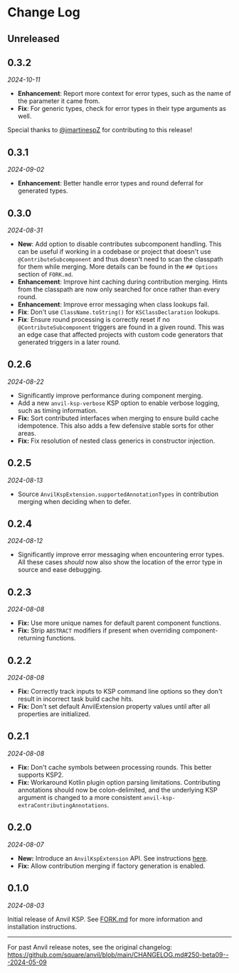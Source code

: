 # Change Log

**Unreleased**
--------------

0.3.2
-----

_2024-10-11_

- **Enhancement**: Report more context for error types, such as the name of the parameter it came from.
- **Fix**: For generic types, check for error types in their type arguments as well.

Special thanks to [@jmartinespZ](https://github.com/jmartinespZ) for contributing to this release!

0.3.1
-----

_2024-09-02_

- **Enhancement**: Better handle error types and round deferral for generated types.

0.3.0
-----

_2024-08-31_

- **New**: Add option to disable contributes subcomponent handling. This can be useful if working in a codebase or project that doesn't use `@ContributeSubcomponent` and thus doesn't need to scan the classpath for them while merging. More details can be found in the `## Options` section of `FORK.md`.
- **Enhancement**: Improve hint caching during contribution merging. Hints from the classpath are now only searched for once rather than every round.
- **Enhancement**: Improve error messaging when class lookups fail.
- **Fix**: Don't use `ClassName.toString()` for `KSClassDeclaration` lookups.
- **Fix**: Ensure round processing is correctly reset if no `@ContributeSubcomponent` triggers are found in a given round. This was an edge case that affected projects with custom code generators that generated triggers in a later round.

0.2.6
-----

_2024-08-22_

- Significantly improve performance during component merging.
- Add a new `anvil-ksp-verbose` KSP option to enable verbose logging, such as timing information.
- **Fix:** Sort contributed interfaces when merging to ensure build cache idempotence. This also adds a few defensive stable sorts for other areas.
- **Fix:** Fix resolution of nested class generics in constructor injection.

0.2.5
-----

_2024-08-13_

- Source `AnvilKspExtension.supportedAnnotationTypes` in contribution merging when deciding when to defer.

0.2.4
-----

_2024-08-12_

- Significantly improve error messaging when encountering error types. All these cases _should_ now also show the location of the error type in source and ease debugging.

0.2.3
-----

_2024-08-08_

- **Fix:** Use more unique names for default parent component functions.
- **Fix:** Strip `ABSTRACT` modifiers if present when overriding component-returning functions.

0.2.2
-----

_2024-08-08_

- **Fix:** Correctly track inputs to KSP command line options so they don't result in incorrect task build cache hits.
- **Fix:** Don't set default AnvilExtension property values until after all properties are initialized.

0.2.1
-----

_2024-08-08_

- **Fix:** Don't cache symbols between processing rounds. This better supports KSP2.
- **Fix:** Workaround Kotlin plugin option parsing limitations. Contributing annotations should now be colon-delimited, and the underlying KSP argument is changed to a more consistent `anvil-ksp-extraContributingAnnotations`.

0.2.0
-----

_2024-08-07_

- **New:** Introduce an `AnvilKspExtension` API. See instructions [here](https://github.com/ZacSweers/anvil/blob/main/FORK.md#custom-code-generators).
- **Fix:** Allow contribution merging if factory generation is enabled.

0.1.0
-----

_2024-08-03_

Initial release of Anvil KSP. See [FORK.md](https://github.com/ZacSweers/anvil/blob/main/FORK.md) for more information and installation instructions.

---

For past Anvil release notes, see the original changelog: https://github.com/square/anvil/blob/main/CHANGELOG.md#250-beta09---2024-05-09
